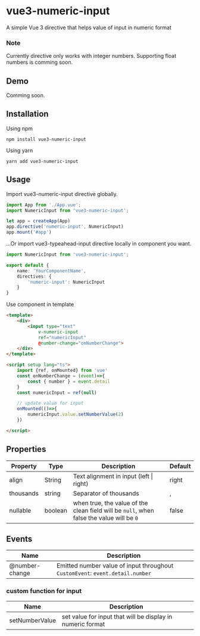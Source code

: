 
# vue3-numeric-input

A simple Vue 3 directive that helps value of input in numeric format

### Note
Currently directive only works with integer numbers. Supporting float numbers is comming soon.
## Demo

Comming soon.
  <!-- - [Example page](https://vue3-typeahdead-input.vercel.app/) -->


## Installation

Using npm
```
npm install vue3-numeric-input
```

Using yarn
```
yarn add vue3-numeric-input
```

## Usage
Import vue3-numeric-input directive globally.

```ts
import App from './App.vue';
import NumericInput from 'vue3-numeric-input';

let app = createApp(App)
app.directive('numeric-input', NumericInput)
app.mount('#app')
```

...Or import vue3-typeahead-input directive locally in component you want. 

```ts
import NumericInput from 'vue3-numeric-input';

export default {
    name: 'YourComponentName',
    directives: {
        'numeric-input': NumericInput
    }
}
```
Use component in template
```html
<template>
    <div>
        <input type="text"
            v-numeric-input
            ref="numericInput"
            @number-change="onNumberChange">
    </div>
</template>

<script setup lang="ts">
    import {ref, onMounted} from 'vue'
    const onNumberChange = (event)=>{
        const { number } = event.detail 
    }
    const numericInput = ref(null)

    // update value for input
    onMounted(()=>{
        numericInput.value.setNumberValue(2)
    })

</script>

```

## Properties

| Property  | Type | Description | Default |
|---|---|---|---|
| align | String | Text alignment in input (left \| right) | right |
| thousands | string | Separator of thousands | , |
| nullable | boolean | when true, the value of the clean field will be `null`, when false the value will be `0` | false |



## Events

| Name | Description |
| ---- | ----------- |
| @number-change | Emitted number value of input throughout `CustomEvent`: `event.detail.number` |

### custom function for input

| Name | Description |
| ---- | ----------- |
| setNumberValue | set value for input that will be display in numeric format |